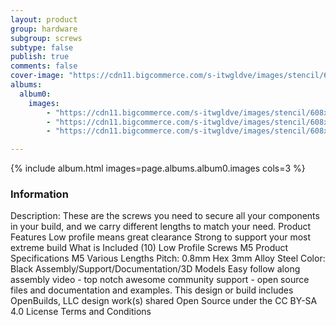 ```yaml
---
layout: product
group: hardware
subgroup: screws
subtype: false
publish: true
comments: false
cover-image: "https://cdn11.bigcommerce.com/s-itwgldve/images/stencil/608x608/products/103/3568/Low_Profile_1__13544.1675310618.png?c=2"
albums:
  album0:
    images:
        - "https://cdn11.bigcommerce.com/s-itwgldve/images/stencil/608x608/products/103/3568/Low_Profile_1__13544.1675310618.png?c=2"
        - "https://cdn11.bigcommerce.com/s-itwgldve/images/stencil/608x608/products/103/3567/Low_Profile_2__46511.1675310618.png?c=2"
        - "https://cdn11.bigcommerce.com/s-itwgldve/images/stencil/608x608/products/103/2623/lowprof_screw_m5_i_w_1__80431.1675310618.jpg?c=2"

---
```


{% include album.html images=page.albums.album0.images cols=3 %}

### Information

Description:
 These are the screws you need to secure all your components in your build, and we carry different lengths to match your need. Product Features  Low profile means great clearance Strong to support your most extreme build  What is Included  (10) Low Profile Screws M5  Product Specifications  M5 Various Lengths Pitch: 0.8mm Hex 3mm Alloy Steel Color: Black   Assembly/Support/Documentation/3D Models   Easy follow along assembly video - top notch awesome community support - open source files and documentation and examples. This design or build includes  OpenBuilds, LLC design work(s) shared Open Source under the CC BY-SA 4.0 License Terms and Conditions  

